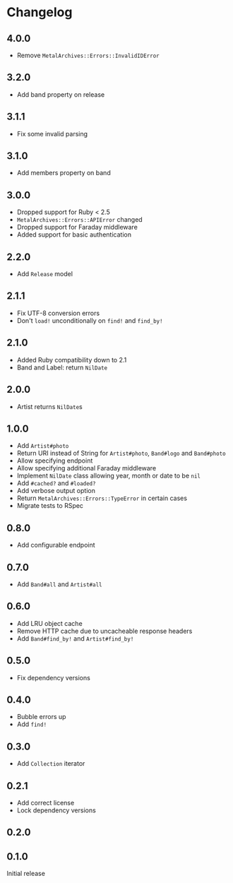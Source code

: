 # Changelog

## 4.0.0

- Remove `MetalArchives::Errors::InvalidIDError`

## 3.2.0

- Add band property on release

## 3.1.1

- Fix some invalid parsing

## 3.1.0

- Add members property on band

## 3.0.0

- Dropped support for Ruby < 2.5
- `MetalArchives::Errors::APIError` changed
- Dropped support for Faraday middleware
- Added support for basic authentication

## 2.2.0

- Add `Release` model

## 2.1.1

- Fix UTF-8 conversion errors
- Don't `load!` unconditionally on `find!` and `find_by!`

## 2.1.0

- Added Ruby compatibility down to 2.1
- Band and Label: return `NilDate`

## 2.0.0

- Artist returns `NilDate`s

## 1.0.0

- Add `Artist#photo`
- Return URI instead of String for `Artist#photo`, `Band#logo` and `Band#photo`
- Allow specifying endpoint
- Allow specifying additional Faraday middleware
- Implement `NilDate` class allowing year, month or date to be `nil`
- Add `#cached?` and `#loaded?`
- Add verbose output option
- Return `MetalArchives::Errors::TypeError` in certain cases
- Migrate tests to RSpec

## 0.8.0

- Add configurable endpoint

## 0.7.0

- Add `Band#all` and `Artist#all`

## 0.6.0

- Add LRU object cache
- Remove HTTP cache due to uncacheable response headers
- Add `Band#find_by!` and `Artist#find_by!`

## 0.5.0

- Fix dependency versions

## 0.4.0

- Bubble errors up
- Add `find!`

## 0.3.0

- Add `Collection` iterator

## 0.2.1

- Add correct license
- Lock dependency versions

## 0.2.0

## 0.1.0

Initial release
